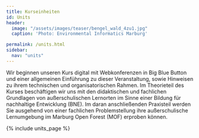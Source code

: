 ```yaml
---
title: Kurseinheiten
id: Units
header:
  image: "/assets/images/teaser/bengel_wald_4zu1.jpg"
  caption: 'Photo: Environmental Informatics Marburg'

permalink: /units.html
sidebar:
  nav: "units"
---
```

Wir beginnen unseren Kurs digital mit Webkonferenzen in Big Blue Button und einer allgemeinen Einführung zu dieser Veranstaltung, sowie Hinweisen zu ihrem technischen und organisatorischen Rahmen. Im Theorieteil des Kurses beschäftigen wir uns mit den didaktischen und fachlichen Grundlagen von außerschulischen Lernorten im Sinne einer Bildung für nachhaltige Entwicklung (BNE). Im daran anschließenden Praxisteil werden Sie ausgehend von einer fachlichen Problemstellung ihre außerschulische Lernumgebung im Marburg Open Forest (MOF) erproben können.

{% include units_page %}
